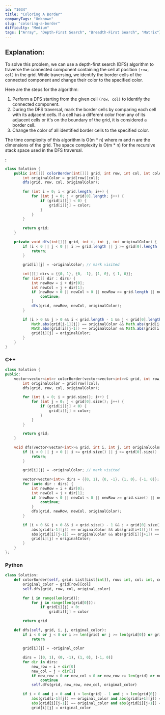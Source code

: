 ```yaml
---
id: "1034"
title: "Coloring A Border"
companyTags: "Unknown"
slug: "coloring-a-border"
difficulty: "Medium"
tags: ["Array", "Depth-First Search", "Breadth-First Search", "Matrix"]
---
```


## Explanation:

To solve this problem, we can use a depth-first search (DFS) algorithm to traverse the connected component containing the cell at position `(row, col)` in the grid. While traversing, we identify the border cells of the connected component and change their color to the specified color.

Here are the steps for the algorithm:
1. Perform a DFS starting from the given cell `(row, col)` to identify the connected component.
2. During the DFS traversal, mark the border cells by comparing each cell with its adjacent cells. If a cell has a different color from any of its adjacent cells or it's on the boundary of the grid, it is considered a border cell.
3. Change the color of all identified border cells to the specified color.

The time complexity of this algorithm is O(m * n) where m and n are the dimensions of the grid. The space complexity is O(m * n) for the recursive stack space used in the DFS traversal.

:

```java
class Solution {
    public int[][] colorBorder(int[][] grid, int row, int col, int color) {
        int originalColor = grid[row][col];
        dfs(grid, row, col, originalColor);
        
        for (int i = 0; i < grid.length; i++) {
            for (int j = 0; j < grid[0].length; j++) {
                if (grid[i][j] < 0) {
                    grid[i][j] = color;
                }
            }
        }
        
        return grid;
    }
    
    private void dfs(int[][] grid, int i, int j, int originalColor) {
        if (i < 0 || j < 0 || i >= grid.length || j >= grid[0].length || grid[i][j] != originalColor) {
            return;
        }
        
        grid[i][j] = -originalColor; // mark visited
        
        int[][] dirs = {{0, 1}, {0, -1}, {1, 0}, {-1, 0}};
        for (int[] dir : dirs) {
            int newRow = i + dir[0];
            int newCol = j + dir[1];
            if (newRow < 0 || newCol < 0 || newRow >= grid.length || newCol >= grid[0].length || Math.abs(grid[newRow][newCol]) == originalColor) {
                continue;
            }
            dfs(grid, newRow, newCol, originalColor);
        }
        
        if (i > 0 && j > 0 && i < grid.length - 1 && j < grid[0].length - 1 &&
            Math.abs(grid[i-1][j]) == originalColor && Math.abs(grid[i+1][j]) == originalColor &&
            Math.abs(grid[i][j-1]) == originalColor && Math.abs(grid[i][j+1]) == originalColor) {
            grid[i][j] = originalColor;
        }
    }
}
```

### C++
```cpp
class Solution {
public:
    vector<vector<int>> colorBorder(vector<vector<int>>& grid, int row, int col, int color) {
        int originalColor = grid[row][col];
        dfs(grid, row, col, originalColor);
        
        for (int i = 0; i < grid.size(); i++) {
            for (int j = 0; j < grid[0].size(); j++) {
                if (grid[i][j] < 0) {
                    grid[i][j] = color;
                }
            }
        }
        
        return grid;
    }
    
    void dfs(vector<vector<int>>& grid, int i, int j, int originalColor) {
        if (i < 0 || j < 0 || i >= grid.size() || j >= grid[0].size() || grid[i][j] != originalColor) {
            return;
        }
        
        grid[i][j] = -originalColor; // mark visited
        
        vector<vector<int>> dirs = {{0, 1}, {0, -1}, {1, 0}, {-1, 0}};
        for (auto dir : dirs) {
            int newRow = i + dir[0];
            int newCol = j + dir[1];
            if (newRow < 0 || newCol < 0 || newRow >= grid.size() || newCol >= grid[0].size() || abs(grid[newRow][newCol]) == originalColor) {
                continue;
            }
            dfs(grid, newRow, newCol, originalColor);
        }
        
        if (i > 0 && j > 0 && i < grid.size() - 1 && j < grid[0].size() - 1 &&
            abs(grid[i-1][j]) == originalColor && abs(grid[i+1][j]) == originalColor &&
            abs(grid[i][j-1]) == originalColor && abs(grid[i][j+1]) == originalColor) {
            grid[i][j] = originalColor;
        }
    }
};
```

### Python
```python
class Solution:
    def colorBorder(self, grid: List[List[int]], row: int, col: int, color: int) -> List[List[int]]:
        original_color = grid[row][col]
        self.dfs(grid, row, col, original_color)
        
        for i in range(len(grid)):
            for j in range(len(grid[0])):
                if grid[i][j] < 0:
                    grid[i][j] = color
        
        return grid
    
    def dfs(self, grid, i, j, original_color):
        if i < 0 or j < 0 or i >= len(grid) or j >= len(grid[0]) or grid[i][j] != original_color:
            return
        
        grid[i][j] = -original_color
        
        dirs = [(0, 1), (0, -1), (1, 0), (-1, 0)]
        for dir in dirs:
            new_row = i + dir[0]
            new_col = j + dir[1]
            if new_row < 0 or new_col < 0 or new_row >= len(grid) or new_col >= len(grid[0]) or abs(grid[new_row][new_col]) == original_color:
                continue
            self.dfs(grid, new_row, new_col, original_color)
        
        if i > 0 and j > 0 and i < len(grid) - 1 and j < len(grid[0]) - 1 and \
            abs(grid[i-1][j]) == original_color and abs(grid[i+1][j]) == original_color and \
            abs(grid[i][j-1]) == original_color and abs(grid[i][j+1]) == original_color:
            grid[i][j] = original_color
```